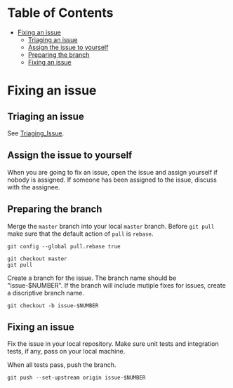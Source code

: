Table of Contents
=================

  * [Fixing an issue](#fixing-an-issue)
    * [Triaging an issue](#triaging-an-issue)
    * [Assign the issue to yourself](#assign-the-issue-to-yourself)
    * [Preparing the branch](#preparing-the-branch)
    * [Fixing an issue](#fixing-an-issue-1)

# Fixing an issue

## Triaging an issue

See [Triaging_Issue](Triaging_Issue).

## Assign the issue to yourself

When you are going to fix an issue, open the issue and assign yourself if
nobody is assigned. If someone has been assigned to the issue, discuss with the
assignee.

## Preparing the branch

Merge the `master` branch into your local `master` branch. Before `git pull`
make sure that the default action of `pull` is `rebase`.

```
git config --global pull.rebase true
```

```
git checkout master
git pull
```

Create a branch for the issue. The branch name should be "issue-$NUMBER". If
the branch will include mutiple fixes for issues, create a discriptive branch
name.

```
git checkout -b issue-$NUMBER
```

## Fixing an issue

Fix the issue in your local repository. Make sure unit tests and integration
tests, if any, pass on your local machine.

When all tests pass, push the branch.

```
git push --set-upstream origin issue-$NUMBER
```
